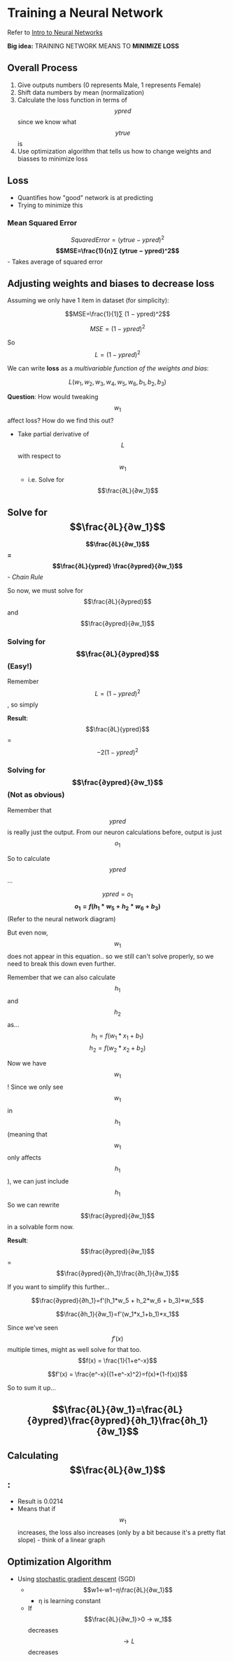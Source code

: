 # Training a Neural Network
Refer to [Intro to Neural Networks]([https://victorzhou.com/blog/intro-to-neural-networks/](https://victorzhou.com/blog/intro-to-neural-networks/))

**Big idea:** TRAINING NETWORK MEANS TO **MINIMIZE LOSS**
## Overall Process
1. Give outputs numbers (0 represents Male, 1 represents Female)
2. Shift data numbers by mean (normalization)
3. Calculate the loss function in terms of $$ypred$$ since we know what $$ytrue$$ is
4. Use optimization algorithm that tells us how to change weights and biasses to minimize loss

## Loss
- Quantifies how "good" network is at predicting
- Trying to minimize this

### Mean Squared Error
$$Squared Error = (ytrue − ypred)^2$$
**$$MSE=\frac{1}{n}∑ (ytrue − ypred)^2$$** - Takes average of squared error

## Adjusting weights and biases to decrease loss
Assuming we only have 1 item in dataset (for simplicity):

$$MSE=\frac{1}{1}∑ (1 − ypred)^2$$

$$MSE= (1 − ypred)^2$$

So $$L=(1 − ypred)^2$$

We can write **loss** as a *multivariable function of the weights and bias*:

$$L(w_1, w_2, w_3, w_4, w_5, w_6, b_1, b_2, b_3)$$

**Question**: How would tweaking $$w_1$$ affect loss? How do we find this out?
- Take partial derivative of $$L$$ with respect to $$w_1$$
  - i.e. Solve for $$\frac{∂L}{∂w_1}$$

## Solve for $$\frac{∂L}{∂w_1}$$
**$$\frac{∂L}{∂w_1}$$ = $$\frac{∂L}{ypred} \frac{∂ypred}{∂w_1}$$** - *Chain Rule*

So now, we must solve for $$\frac{∂L}{∂ypred}$$ and $$\frac{∂ypred}{∂w_1}$$

### Solving for $$\frac{∂L}{∂ypred}$$ (Easy!)

Remember $$L=(1 − ypred)^2$$, so simply

**Result**: $$\frac{∂L}{ypred}$$ = $$-2(1-ypred)^2$$

### Solving for $$\frac{∂ypred}{∂w_1}$$ (Not as obvious)

Remember that $$ypred$$ is really just the output.
From our neuron calculations before, output is just $$o_1$$

So to calculate $$ypred$$...

$$ypred = o_1$$
**$$o_1 = f(h_1*w_5 + h_2 * w_6 + b_3)$$** (Refer to the neural network diagram)

But even now, $$w_1$$ does not appear in this equation.. so we still can't solve properly, so we need to break this down even further.

Remember that we can also calculate $$h_1$$ and $$h_2$$ as...
$$h_1 = f(w_1*x_1 + b_1)$$
$$h_2 = f(w_2*x_2 + b_2)$$

Now we have $$w_1$$! Since we only see $$w_1$$ in $$h_1$$ (meaning that $$w_1$$ only affects $$h_1$$), we can just include $$h_1$$ So we can rewrite $$\frac{∂ypred}{∂w_1}$$ in a solvable form now.

**Result**: $$\frac{∂ypred}{∂w_1}$$ = $$\frac{∂ypred}{∂h_1}\frac{∂h_1}{∂w_1}$$

If you want to simplify this further...

$$\frac{∂ypred}{∂h_1}=f'(h_1*w_5 + h_2*w_6 + b_3)*w_5$$ 

$$\frac{∂h_1}{∂w_1}=f'(w_1*x_1+b_1)*x_1$$

Since we've seen $$f'(x)$$ multiple times, might as well solve for that too.
$$f(x) = \frac{1}{1+e^-x}$$

$$f'(x) = \frac{e^-x}{(1+e^-x)^2}=f(x)*(1-f(x))$$

So to sum it up...

## $$\frac{∂L}{∂w_1}=\frac{∂L}{∂ypred}\frac{∂ypred}{∂h_1}\frac{∂h_1}{∂w_1}$$

## Calculating $$\frac{∂L}{∂w_1}$$:
- Result is 0.0214
- Means that if $$w_1$$ increases, the loss also increases (only by a bit because it's a pretty flat slope) - think of a linear graph

## Optimization Algorithm
- Using [stochastic gradient descent](https://en.wikipedia.org/wiki/Stochastic_gradient_descent) (SGD)
  - $$w1​←w1​−η\frac{∂L}{∂w_1}$$
    - η is learning constant
  - If $$\frac{∂L}{∂w_1}>0 → w_1$$ decreases $$→ L$$ decreases

